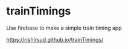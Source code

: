 # trainTimings
Use firebase to make a simple train timing app


https://rishirsud.github.io/trainTimings/
